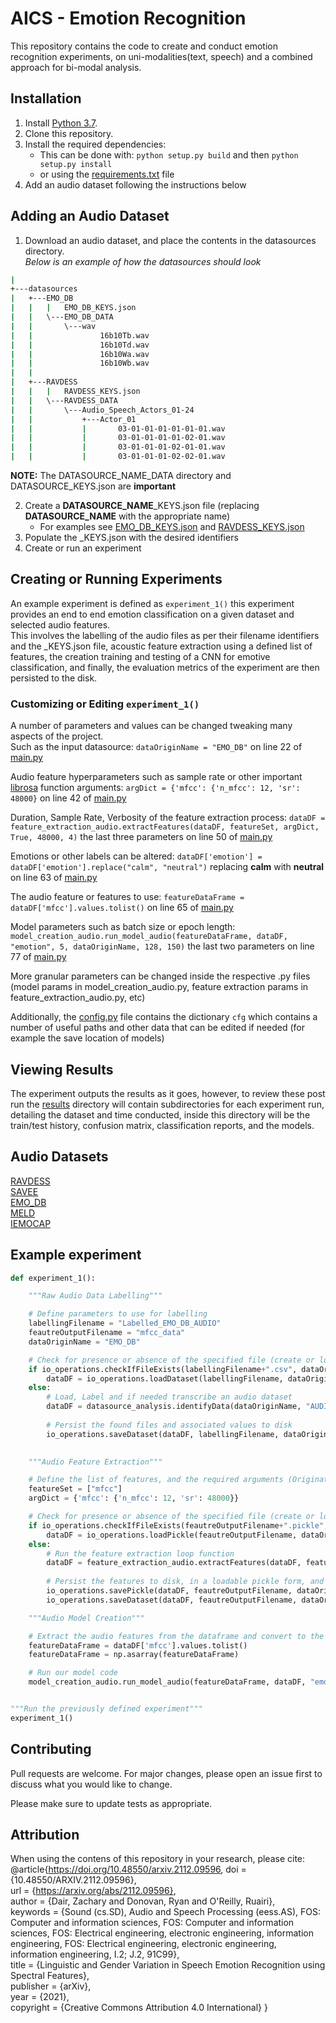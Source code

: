 # AICS - Emotion Recognition

This repository contains the code to create and conduct emotion recognition experiments, on uni-modalities(text, speech) and a combined approach for bi-modal analysis.

## Installation

1. Install [Python 3.7](https://www.python.org/downloads/release/python-370/).
1. Clone this repository.
1. Install the required dependencies:
    * This can be done with: ```python setup.py build``` and then ```python setup.py install```
    * or using the [requirements.txt](https://github.com/ZacDair/emo_detect/blob/main/requirements.txt) file
1. Add an audio dataset following the instructions below

## Adding an Audio Dataset
1. Download an audio dataset, and place the contents in the datasources directory.  
*Below is an example of how the datasources should look*  
```Bash
|           
+---datasources
|   +---EMO_DB
|   |   |   EMO_DB_KEYS.json   
|   |   \---EMO_DB_DATA
|   |       \---wav
|   |               16b10Tb.wav
|   |               16b10Td.wav
|   |               16b10Wa.wav
|   |               16b10Wb.wav
|   |               
|   +---RAVDESS
|   |   |   RAVDESS_KEYS.json  
|   |   \---RAVDESS_DATA
|   |       \---Audio_Speech_Actors_01-24
|   |           +---Actor_01
|   |           |       03-01-01-01-01-01-01.wav
|   |           |       03-01-01-01-01-02-01.wav
|   |           |       03-01-01-01-02-01-01.wav
|   |           |       03-01-01-01-02-02-01.wav

```
**NOTE:** The DATASOURCE_NAME_DATA directory and DATASOURCE_KEYS.json are **important**

2. Create a **DATASOURCE_NAME**_KEYS.json file (replacing **DATASOURCE_NAME** with the appropriate name)
    * For examples see [EMO_DB_KEYS.json](https://github.com/ZacDair/emo_detect/blob/main/datasources/EMO_DB/EMO_DB_KEYS.json) and [RAVDESS_KEYS.json](https://github.com/ZacDair/emo_detect/blob/main/datasources/RAVDESS/RAVDESS_KEYS.json)
1. Populate the _KEYS.json with the desired identifiers
1. Create or run an experiment


## Creating or Running Experiments

An example experiment is defined as ```experiment_1()``` this experiment provides an end to end emotion classification on a given dataset and selected audio features.  
This involves the labelling of the audio files as per their filename identifiers and the _KEYS.json file, acoustic feature extraction using a defined list of features, the creation training and testing of a CNN for emotive classification, and finally, the evaluation metrics of the experiment are then persisted to the disk.

### Customizing or Editing ```experiment_1()```
A number of parameters and values can be changed tweaking many aspects of the project.  
Such as the input datasource: `dataOriginName = "EMO_DB"` on line 22 of [main.py](https://github.com/ZacDair/emo_detect/blob/69f083e026dbd997b2df8c1d001fff25052f0305/main.py#L22)  

Audio feature hyperparameters such as sample rate or other important [librosa](https://librosa.org/) function arguments: `argDict = {'mfcc': {'n_mfcc': 12, 'sr': 48000}` on line 42 of [main.py](https://github.com/ZacDair/emo_detect/blob/69f083e026dbd997b2df8c1d001fff25052f0305/main.py#L42)  

Duration, Sample Rate, Verbosity of the feature extraction process: `dataDF = feature_extraction_audio.extractFeatures(dataDF, featureSet, argDict, True, 48000, 4)` the last three parameters on line 50 of [main.py](https://github.com/ZacDair/emo_detect/blob/69f083e026dbd997b2df8c1d001fff25052f0305/main.py#L50)  

Emotions or other labels can be altered: `dataDF['emotion'] = dataDF['emotion'].replace("calm", "neutral")` replacing **calm** with **neutral** on line 63 of [main.py](https://github.com/ZacDair/emo_detect/blob/69f083e026dbd997b2df8c1d001fff25052f0305/main.py#L63)  

The audio feature or features to use: `featureDataFrame = dataDF['mfcc'].values.tolist()` on line 65 of [main.py](https://github.com/ZacDair/emo_detect/blob/69f083e026dbd997b2df8c1d001fff25052f0305/main.py#L68)

Model parameters such as batch size or epoch length: `model_creation_audio.run_model_audio(featureDataFrame, dataDF, "emotion", 5, dataOriginName, 128, 150)` the last two parameters on line 77 of [main.py](https://github.com/ZacDair/emo_detect/blob/69f083e026dbd997b2df8c1d001fff25052f0305/main.py#L77)  

More granular parameters can be changed inside the respective .py files (model params in model_creation_audio.py, feature extraction params in feature_extraction_audio.py, etc)

Additionally, the [config.py](https://github.com/ZacDair/emo_detect/blob/main/config.py) file contains the dictionary `cfg` which contains a number of useful paths and other data that can be edited if needed (for example the save location of models)


## Viewing Results
The experiment outputs the results as it goes, however, to review these post run the [results](https://github.com/ZacDair/emo_detect/tree/main/results) directory will contain subdirectories for each experiment run, detailing the dataset and time conducted, inside this directory will be the train/test history, confusion matrix, classification reports, and the models.


## Audio Datasets
[RAVDESS](https://zenodo.org/record/1188976#.YRJD6IhKiiM)  
[SAVEE](http://kahlan.eps.surrey.ac.uk/savee/)  
[EMO_DB](http://emodb.bilderbar.info/start.html)  
[MELD](https://affective-meld.github.io/)  
[IEMOCAP](https://sail.usc.edu/iemocap/iemocap_release.htm)

## Example experiment

```python
def experiment_1():

    """Raw Audio Data Labelling"""

    # Define parameters to use for labelling
    labellingFilename = "Labelled_EMO_DB_AUDIO"
    feautreOutputFilename = "mfcc_data"
    dataOriginName = "EMO_DB"

    # Check for presence or absence of the specified file (create or load file)
    if io_operations.checkIfFileExists(labellingFilename+".csv", dataOriginName):
        dataDF = io_operations.loadDataset(labellingFilename, dataOriginName)
    else:
        # Load, Label and if needed transcribe an audio dataset
        dataDF = datasource_analysis.identifyData(dataOriginName, "AUDIO", ".wav")
        
        # Persist the found files and associated values to disk
        io_operations.saveDataset(dataDF, labellingFilename, dataOriginName)
        

    """Audio Feature Extraction"""

    # Define the list of features, and the required arguments (Originates from Librosa)
    featureSet = ["mfcc"]
    argDict = {'mfcc': {'n_mfcc': 12, 'sr': 48000}}

    # Check for presence or absence of the specified file (create or load file)
    if io_operations.checkIfFileExists(feautreOutputFilename+".pickle", dataOriginName):
        dataDF = io_operations.loadPickle(feautreOutputFilename, dataOriginName)
    else:
        # Run the feature extraction loop function
        dataDF = feature_extraction_audio.extractFeatures(dataDF, featureSet, argDict, True, 48000, 4)
        
        # Persist the features to disk, in a loadable pickle form, and viewable csv
        io_operations.savePickle(dataDF, feautreOutputFilename, dataOriginName)
        io_operations.saveDataset(dataDF, feautreOutputFilename, dataOriginName)

    """Audio Model Creation"""

    # Extract the audio features from the dataframe and convert to the required shape
    featureDataFrame = dataDF['mfcc'].values.tolist()
    featureDataFrame = np.asarray(featureDataFrame)

    # Run our model code
    model_creation_audio.run_model_audio(featureDataFrame, dataDF, "emotion", 5, dataOriginName, 128, 150)


"""Run the previously defined experiment"""
experiment_1()
```

## Contributing
Pull requests are welcome. For major changes, please open an issue first to discuss what you would like to change.

Please make sure to update tests as appropriate.

## Attribution
When using the contens of this repository in your research, please cite:
@article{https://doi.org/10.48550/arxiv.2112.09596,
  doi = {10.48550/ARXIV.2112.09596},  
  url = {https://arxiv.org/abs/2112.09596},  
  author = {Dair, Zachary and Donovan, Ryan and O'Reilly, Ruairi},  
  keywords = {Sound (cs.SD), Audio and Speech Processing (eess.AS), FOS: Computer and information sciences, FOS: Computer and information sciences, FOS: Electrical engineering, electronic engineering, information engineering, FOS: Electrical engineering, electronic engineering, information engineering, I.2; J.2, 91C99},  
  title = {Linguistic and Gender Variation in Speech Emotion Recognition using Spectral Features},  
  publisher = {arXiv},  
  year = {2021},  
  copyright = {Creative Commons Attribution 4.0 International}
}
